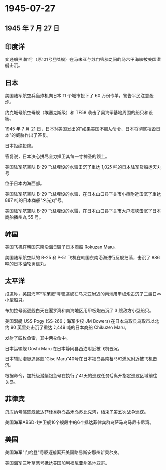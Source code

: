 # 1945-07-27

## 1945 年 7 月 27 日

## 印度洋

交通船黑潮1号（原131号登陆舰）在马来亚与苏门答腊之间的马六甲海峡被美国潜艇击沉。

## 日本

美国陆军航空兵轰炸机向日本 11 个城市投下了 60
万份传单，警告平民注意轰炸。

约克城号航空母舰（埃塞克斯级）和 TF58 袭击了吴海军基地周围的船只和设施。

1945 年 7 月 21
日，日本对美国发出的"如果美国不服从命令，日本将彻底摧毁日本"的威胁作出了答复。

日本拒绝投降。

答复说，日本决心拼尽全力捍卫其每一寸神圣的领土。

美国陆军航空队 B-29 飞机埋设的水雷击沉了重达 1,025
吨的日本陆军货船运天丸号

位于日本内海西部。

美国陆军航空队 B-29 飞机埋设的水雷，在日本山口县下关市小串附近击沉了重达
887 吨的日本商船"名光丸"号。

美国陆军航空队 B-29
飞机埋设的水雷，在日本山口县下关市大户海峡击沉了日本商船播州丸 55 号。

## 韩国

美国飞机在韩国东南沿海击毁了日本商船 Rokuzan Maru。

美国陆军航空队的 B-25 和 P-51 飞机在韩国东南沿海进行反舰扫荡，击沉了 886
吨的日本油轮勇信丸。

## 太平洋

报道称，美国海军"布莱尼"号驱逐舰在马来亚附近的南海用甲板炮击沉了三艘日本小型船只。

布加拉号驱逐舰白天在暹罗湾和南海地区用甲板炮击沉了 3 艘敌方小型船只。

美国潜艇 USS Pogy (SS-266；海军少校 JM Bowers) 在日本鸟取县鸟取市以北约
90 英里处击沉了重达 2,449 吨的日本商船 Chikuzen Maru。

发射了四枚鱼雷，其中两枚命中。

日本运输舰 Doshi Maru 在日本静冈县西泊附近被飞机击沉。

日本辅助潜艇追逐舰"Giso
Maru"40号在日本福岛县南相马町浦尻附近被飞机击沉。

根据命令，加托级潜艇银鱼号在执行了41天的巡逻任务后离开指定巡逻区域前往关岛。

## 菲律宾

贝库纳号驱逐舰抵达菲律宾群岛吕宋岛苏比克湾，结束了第五次战争巡逻。

美国海军ABSD-1护卫舰10个舰段中的6个抵达菲律宾群岛萨马岛马尼卡尼湾。

## 美国

美国海军"门哈登"号驱逐舰离开美国路易斯安那州新奥尔良。

美国海军三叶草湾号抵达美国加利福尼亚州圣地亚哥。

